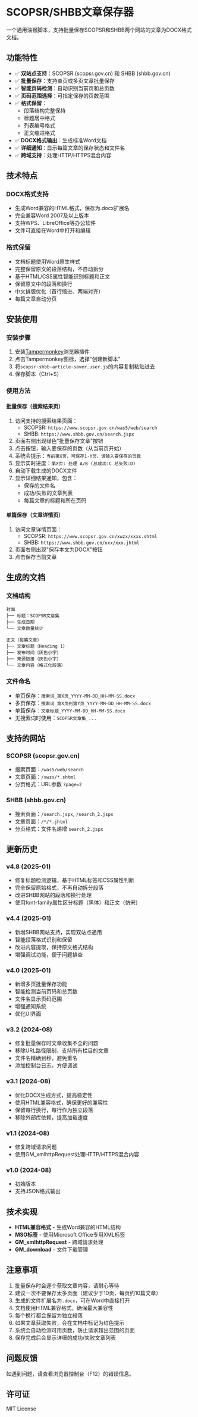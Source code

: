 # SCOPSR/SHBB文章保存器

一个通用油猴脚本，支持批量保存SCOPSR和SHBB两个网站的文章为DOCX格式文档。

## 功能特性

- ✅ **双站点支持**：SCOPSR (scopsr.gov.cn) 和 SHBB (shbb.gov.cn)
- ✅ **批量保存**：支持单页或多页文章批量保存
- ✅ **智能页码检测**：自动识别当前页和总页数
- ✅ **页码范围选择**：可指定保存的页数范围
- ✅ **格式保留**：
  - 段落结构完整保持
  - 标题居中格式
  - 列表编号格式
  - 正文缩进格式
- ✅ **DOCX格式输出**：生成标准Word文档
- ✅ **详细通知**：显示每篇文章的保存状态和文件名
- ✅ **跨域支持**：处理HTTP/HTTPS混合内容

## 技术特点

### DOCX格式支持
- 生成Word兼容的HTML格式，保存为.docx扩展名
- 完全兼容Word 2007及以上版本
- 支持WPS、LibreOffice等办公软件
- 文件可直接在Word中打开和编辑

### 格式保留
- 文档标题使用Word原生样式
- 完整保留原文的段落结构，不自动拆分
- 基于HTML/CSS属性智能识别标题和正文
- 保留原文中的段落和换行
- 中文排版优化（首行缩进、两端对齐）
- 每篇文章自动分页

## 安装使用

### 安装步骤
1. 安装[Tampermonkey](https://www.tampermonkey.net/)浏览器插件
2. 点击Tampermonkey图标，选择"创建新脚本"
3. 将`scopsr-shbb-article-saver.user.js`的内容复制粘贴进去
4. 保存脚本（Ctrl+S）

### 使用方法

#### 批量保存（搜索结果页）
1. 访问支持的搜索结果页面：
   - SCOPSR: `https://www.scopsr.gov.cn/was5/web/search`
   - SHBB: `https://www.shbb.gov.cn/search.jspx`
2. 页面右侧出现绿色"批量保存文章"按钮
3. 点击按钮，输入要保存的页数（从当前页开始）
4. 系统会提示：`当前第X页，可保存1-Y页，请输入要保存的页数`
5. 显示实时进度：`第X页: 处理 A/B (总成功:C 总失败:D)`
6. 自动下载生成的DOCX文件
7. 显示详细结果通知，包含：
   - 保存的文件名
   - 成功/失败的文章列表
   - 每篇文章的标题和所在页码

#### 单篇保存（文章详情页）
1. 访问文章详情页面：
   - SCOPSR: `https://www.scopsr.gov.cn/xwzx/xxxx.shtml`
   - SHBB: `https://www.shbb.gov.cn/xxx/xxx.jhtml`
2. 页面右侧出现"保存本文为DOCX"按钮
3. 点击保存当前文章

## 生成的文档

### 文档结构
```
封面
├── 标题：SCOPSR文章集
├── 生成日期
└── 文章数量统计

正文（每篇文章）
├── 文章标题（Heading 1）
├── 发布时间（灰色小字）
├── 来源链接（灰色小字）
└── 文章内容（格式化段落）
```

### 文件命名
- 单页保存：`搜索词_第X页_YYYY-MM-DD_HH-MM-SS.docx`
- 多页保存：`搜索词_第X页到第Y页_YYYY-MM-DD_HH-MM-SS.docx`
- 单篇保存：`文章标题_YYYY-MM-DD_HH-MM-SS.docx`
- 无搜索词时使用：`SCOPSR文章集_...`

## 支持的网站

### SCOPSR (scopsr.gov.cn)
- 搜索页面：`/was5/web/search`
- 文章页面：`/xwzx/*.shtml`
- 分页格式：URL参数 `?page=2`

### SHBB (shbb.gov.cn)
- 搜索页面：`/search.jspx`, `/search_2.jspx`
- 文章页面：`/*/*.jhtml`
- 分页格式：文件名递增 `search_2.jspx`

## 更新历史

### v4.8 (2025-01)
- 修复标题检测逻辑，基于HTML标签和CSS属性判断
- 完全保留原始格式，不再自动拆分段落
- 改进SHBB网站的段落和换行处理
- 使用font-family属性区分标题（黑体）和正文（仿宋）

### v4.4 (2025-01)
- 新增SHBB网站支持，实现双站点通用
- 智能段落格式识别和保留
- 改进内容提取，保持原文格式结构
- 增强调试功能，便于问题排查

### v4.0 (2025-01)
- 新增多页批量保存功能
- 智能检测当前页码和总页数
- 文件名显示页码范围
- 增强通知系统
- 优化UI界面

### v3.2 (2024-08)
- 修复批量保存时文章收集不全的问题
- 移除URL路径限制，支持所有栏目的文章
- 文件名精确到秒，避免重名
- 添加控制台日志，方便调试

### v3.1 (2024-08)
- 优化DOCX生成方式，提高稳定性
- 使用HTML兼容格式，确保更好的兼容性
- 保留每行换行，每行作为独立段落
- 移除外部库依赖，提高加载速度

### v1.1 (2024-08)
- 修复跨域请求问题
- 使用GM_xmlhttpRequest处理HTTP/HTTPS混合内容

### v1.0 (2024-08)
- 初始版本
- 支持JSON格式输出

## 技术实现

- **HTML兼容格式** - 生成Word兼容的HTML结构
- **MSO标签** - 使用Microsoft Office专用XML标签
- **GM_xmlhttpRequest** - 跨域请求处理
- **GM_download** - 文件下载管理

## 注意事项

1. 批量保存时会逐个获取文章内容，请耐心等待
2. 建议一次不要保存太多页面（建议少于10页，每页约10篇文章）
3. 生成的文件扩展名为`.docx`，可在Word中直接打开
4. 文档使用HTML兼容格式，确保最大兼容性
5. 每个换行都会保留为独立段落
6. 如果文章获取失败，会在文档中标记为红色提示
7. 系统会自动检测可用页数，防止请求超出范围的页面
8. 保存完成后会显示详细的成功/失败文章列表

## 问题反馈

如遇到问题，请查看浏览器控制台（F12）的错误信息。

## 许可证

MIT License